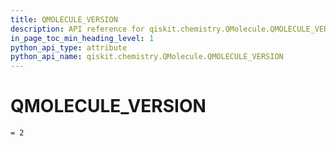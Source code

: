 ```yaml
---
title: QMOLECULE_VERSION
description: API reference for qiskit.chemistry.QMolecule.QMOLECULE_VERSION
in_page_toc_min_heading_level: 1
python_api_type: attribute
python_api_name: qiskit.chemistry.QMolecule.QMOLECULE_VERSION
---
```


# QMOLECULE\_VERSION

<span id="qiskit.chemistry.QMolecule.QMOLECULE_VERSION" />

`= 2`


